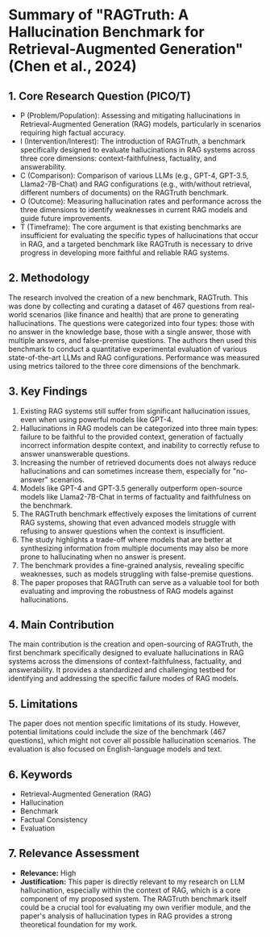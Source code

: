 # Summary of "RAGTruth: A Hallucination Benchmark for Retrieval-Augmented Generation" (Chen et al., 2024)

## 1. Core Research Question (PICO/T)
- P (Problem/Population): Assessing and mitigating hallucinations in Retrieval-Augmented Generation (RAG) models, particularly in scenarios requiring high factual accuracy.
- I (Intervention/Interest): The introduction of RAGTruth, a benchmark specifically designed to evaluate hallucinations in RAG systems across three core dimensions: context-faithfulness, factuality, and answerability.
- C (Comparison): Comparison of various LLMs (e.g., GPT-4, GPT-3.5, Llama2-7B-Chat) and RAG configurations (e.g., with/without retrieval, different numbers of documents) on the RAGTruth benchmark.
- O (Outcome): Measuring hallucination rates and performance across the three dimensions to identify weaknesses in current RAG models and guide future improvements.
- T (Timeframe): The core argument is that existing benchmarks are insufficient for evaluating the specific types of hallucinations that occur in RAG, and a targeted benchmark like RAGTruth is necessary to drive progress in developing more faithful and reliable RAG systems.

## 2. Methodology
The research involved the creation of a new benchmark, RAGTruth. This was done by collecting and curating a dataset of 467 questions from real-world scenarios (like finance and health) that are prone to generating hallucinations. The questions were categorized into four types: those with no answer in the knowledge base, those with a single answer, those with multiple answers, and false-premise questions. The authors then used this benchmark to conduct a quantitative experimental evaluation of various state-of-the-art LLMs and RAG configurations. Performance was measured using metrics tailored to the three core dimensions of the benchmark.

## 3. Key Findings
1.  Existing RAG systems still suffer from significant hallucination issues, even when using powerful models like GPT-4.
2.  Hallucinations in RAG models can be categorized into three main types: failure to be faithful to the provided context, generation of factually incorrect information despite context, and inability to correctly refuse to answer unanswerable questions.
3.  Increasing the number of retrieved documents does not always reduce hallucinations and can sometimes increase them, especially for "no-answer" scenarios.
4.  Models like GPT-4 and GPT-3.5 generally outperform open-source models like Llama2-7B-Chat in terms of factuality and faithfulness on the benchmark.
5.  The RAGTruth benchmark effectively exposes the limitations of current RAG systems, showing that even advanced models struggle with refusing to answer questions when the context is insufficient.
6.  The study highlights a trade-off where models that are better at synthesizing information from multiple documents may also be more prone to hallucinating when no answer is present.
7.  The benchmark provides a fine-grained analysis, revealing specific weaknesses, such as models struggling with false-premise questions.
8.  The paper proposes that RAGTruth can serve as a valuable tool for both evaluating and improving the robustness of RAG models against hallucinations.

## 4. Main Contribution
The main contribution is the creation and open-sourcing of RAGTruth, the first benchmark specifically designed to evaluate hallucinations in RAG systems across the dimensions of context-faithfulness, factuality, and answerability. It provides a standardized and challenging testbed for identifying and addressing the specific failure modes of RAG models.

## 5. Limitations
The paper does not mention specific limitations of its study. However, potential limitations could include the size of the benchmark (467 questions), which might not cover all possible hallucination scenarios. The evaluation is also focused on English-language models and text.

## 6. Keywords
- Retrieval-Augmented Generation (RAG)
- Hallucination
- Benchmark
- Factual Consistency
- Evaluation

## 7. Relevance Assessment
- **Relevance:** High
- **Justification:** This paper is directly relevant to my research on LLM hallucination, especially within the context of RAG, which is a core component of my proposed system. The RAGTruth benchmark itself could be a crucial tool for evaluating my own verifier module, and the paper's analysis of hallucination types in RAG provides a strong theoretical foundation for my work.
